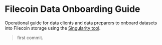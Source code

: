# Filecoin Data Onboarding Guide

Operational guide for data clients and data preparers to onboard datasets into Filecoin storage using the [Singularity tool](https://github.com/tech-greedy/singularity).

> first commit.
